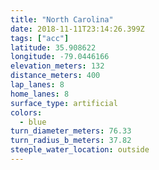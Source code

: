 ```yaml
---
title: "North Carolina"
date: 2018-11-11T23:14:26.399Z
tags: ["acc"]
latitude: 35.908622
longitude: -79.0446166
elevation_meters: 132
distance_meters: 400
lap_lanes: 8
home_lanes: 8
surface_type: artificial
colors:
  - blue
turn_diameter_meters: 76.33
turn_radius_b_meters: 37.82
steeple_water_location: outside
---
```

